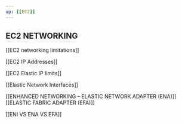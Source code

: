 ```yaml
---
up: [[EC2]]
---
```

## **EC2 NETWORKING**

[[EC2 networking limitations]]

[[EC2 IP Addresses]]
  
[[EC2 Elastic IP limits]]

[[Elastic Network Interfaces]]


[[ENHANCED NETWORKING – ELASTIC NETWORK ADAPTER (ENA)]]
[[ELASTIC FABRIC ADAPTER (EFA)]]

[[ENI VS ENA VS EFA]]

